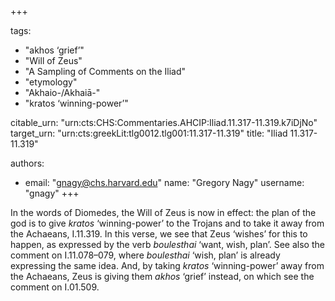 +++

tags:
- "akhos ‘grief’"
- "Will of Zeus"
- "A Sampling of Comments on the Iliad"
- "etymology"
- "Akhaio-/Akhaiā-"
- "kratos ‘winning-power’"

citable_urn: "urn:cts:CHS:Commentaries.AHCIP:Iliad.11.317-11.319.k7iDjNo"
target_urn: "urn:cts:greekLit:tlg0012.tlg001:11.317-11.319"
title: "Iliad 11.317-11.319"

authors:
- email: "gnagy@chs.harvard.edu"
  name: "Gregory Nagy"
  username: "gnagy"
+++

<p>In the words of Diomedes, the Will of Zeus is now in effect: the plan of the god is to give <em>kratos</em> ‘winning-power’ to the Trojans and to take it away from the Achaeans, I.11.319. In this verse, we see that Zeus ‘wishes’ for this to happen, as expressed by the verb <em>boulesthai</em> ‘want, wish, plan’. See also the comment on I.11.078–079, where <em>boulesthai</em> ‘wish, plan’ is already expressing the same idea. And, by taking <em>kratos</em> ‘winning-power’ away from the Achaeans, Zeus is giving them <em>akhos</em> ‘grief’ instead, on which see the comment on I.01.509.  </p>
